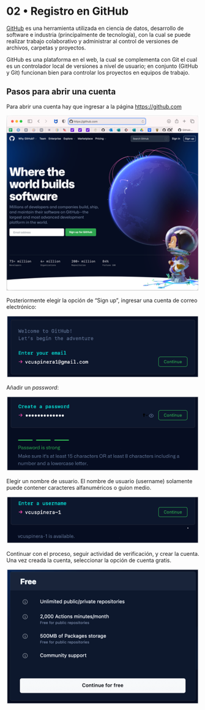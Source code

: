 # 02 • Registro en GitHub

[GitHub](https://es.wikipedia.org/wiki/GitHub) es una herramienta utilizada en ciencia de datos, desarrollo de software e industria (principalmente de tecnología), con la cual se puede realizar trabajo colaborativo y administrar al control de versiones de archivos, carpetas y proyectos. 

GitHub es una plataforma en el web, la cual se complementa con Git el cual es un controlador local de versiones a nivel de usuario; en conjunto (GitHub y Git) funcionan bien para controlar los proyectos en equipos de trabajo.

## Pasos para abrir una cuenta
Para abrir una cuenta hay que ingresar a la página https://github.com

<img src="img/02-01_webpage.png" width="600" align = "centre">


Posteriormente elegir la opción de “Sign up”, ingresar una cuenta de correo electrónico:

<img src="img/02-02_signup.png" width="600" align = "centre">


Añadir un *password*:

<img src="img/02-03_pssw.png" width="600" align = "centre">


Elegir un nombre de usuario. El nombre de usuario (username) solamente puede contener caracteres alfanuméricos o guion medio.

<img src="img/02-04_username.png" width="600" align = "centre">


Continuar con el proceso, seguir actividad de verificación, y crear la cuenta. Una vez creada la cuenta, seleccionar la opción de cuenta gratis. 

<img src="img/02-05_free.png" width="600" align = "centre">
